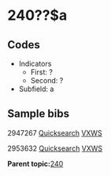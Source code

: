 # 240??$a

## Codes

-   Indicators
    -   First: ?
    -   Second: ?
-   Subfield: a

## Sample bibs

2947267 [Quicksearch](https://search.library.yale.edu/catalog/2947267) [VXWS](http://prodorbis.library.yale.edu:7014/vxws/GetHoldingsService?bibId=2947267)

2953632 [Quicksearch](https://search.library.yale.edu/catalog/2953632) [VXWS](http://prodorbis.library.yale.edu:7014/vxws/GetHoldingsService?bibId=2953632)

**Parent topic:**[240](../../tags/240/240.md)


